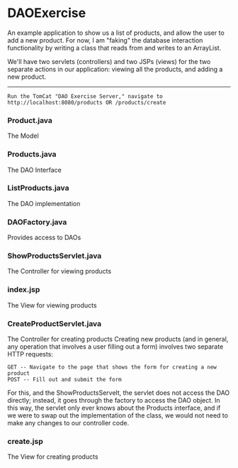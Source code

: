 # DAOExercise
An example application to show us a list of products, and allow the user to add a new product. For now, I am "faking" the database interaction functionality by writing a class that reads from and writes to an ArrayList.

We'll have two servlets (controllers) and two JSPs (views) for the two separate actions in our application: viewing all the products, and adding a new product.
<hr>

    Run the TomCat "DAO Exercise Server," navigate to http://localhost:8080/products OR /products/create

### Product.java
The Model

### Products.java
The DAO Interface

### ListProducts.java
The DAO implementation

### DAOFactory.java
Provides access to DAOs

### ShowProductsServlet.java
The Controller for viewing products

### index.jsp
The View for viewing products

### CreateProductServlet.java
The Controller for creating products
Creating new products (and in general, any operation that involves a user filling out a form) involves two separate HTTP requests:

    GET -- Navigate to the page that shows the form for creating a new product
    POST -- Fill out and submit the form

For this, and the ShowProductsServelt, the servlet does not access the DAO directly; instead, it goes through the factory to access the DAO object. In this way, the servlet only ever knows about the Products interface, and if we were to swap out the implementation of the class, we would not need to make any changes to our controller code.

### create.jsp
The View for creating products

